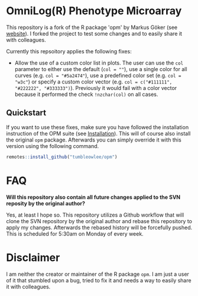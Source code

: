 # OmniLog(R) Phenotype Microarray

This repository is a fork of the R package 'opm' by Markus Göker (see [website](http://www.goeker.org/opm/)). I forked the project to test some changes and to easily share it with colleagues.

Currently this repsoitory applies the following fixes:
* Allow the use of a custom color list in plots. The user can use the `col` parameter to either use the default (`col = ""`), use a single color for all curves (e.g. `col = "#5a2474"`), use a predefined color set (e.g. `col = "w3c"`) or specify a custom color vector (e.g. `col = c("#111111", "#222222", "#333333")`). Previously it would fail with a color vector because it performed the check `!nzchar(col)` on all cases.

## Quickstart

If you want to use these fixes, make sure you have followed the installation instruction of the OPM suite (see [Installation](http://www.goeker.org/opm/)). This will of course also install the original `opm` package. Afterwards you can simply override it with this version using the following command.
```r
remotes::install_github("tumbleowlee/opm")
```

# FAQ

**Will this repository also contain all future changes applied to the SVN reposity by the original author?**

Yes, at least I hope so. This repository utilizes a Github workflow that will clone the SVN repository by the original author and rebase this repository to apply my changes. Afterwards the rebased history will be forcefully pushed. This is scheduled for 5:30am on Monday of every week.

# Disclaimer

I am neither the creator or maintainer of the R package `opm`. I am just a user of it that stumbled upon a bug, tried to fix it and needs a way to easily share it with colleagues.
